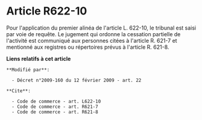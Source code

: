 # Article R622-10

Pour l'application du premier alinéa de l'article L. 622-10, le tribunal est saisi par voie de requête. Le jugement qui
ordonne la cessation partielle de l'activité est communiqué aux personnes citées à l'article R. 621-7 et mentionné aux
registres ou répertoires prévus à l'article R. 621-8.

**Liens relatifs à cet article**

	**Modifié par**:

	  - Décret n°2009-160 du 12 février 2009 - art. 22

	**Cite**:

	  - Code de commerce - art. L622-10
	  - Code de commerce - art. R621-7
	  - Code de commerce - art. R621-8
